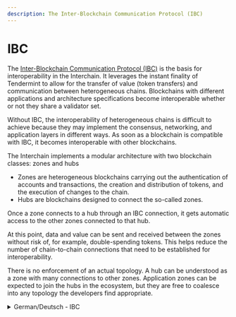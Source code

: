 ```yaml
---
description: The Inter-Blockchain Communication Protocol (IBC)
---
```


# IBC

The [Inter-Blockchain Communication Protocol (IBC)](https://ibcprotocol.org/) is the basis for interoperability in the Interchain. It leverages the instant finality of Tendermint to allow for the transfer of value (token transfers) and communication between heterogeneous chains. Blockchains with different applications and architecture specifications become interoperable whether or not they share a validator set.

Without IBC, the interoperability of heterogeneous chains is difficult to achieve because they may implement the consensus, networking, and application layers in different ways. As soon as a blockchain is compatible with IBC, it becomes interoperable with other blockchains.

The Interchain implements a modular architecture with two blockchain classes: zones and hubs

* Zones are heterogeneous blockchains carrying out the authentication of accounts and transactions, the creation and distribution of tokens, and the execution of changes to the chain.&#x20;
* Hubs are blockchains designed to connect the so-called zones.

Once a zone connects to a hub through an IBC connection, it gets automatic access to the other zones connected to that hub.&#x20;

At this point, data and value can be sent and received between the zones without risk of, for example, double-spending tokens. This helps reduce the number of chain-to-chain connections that need to be established for interoperability.

There is no enforcement of an actual topology. A hub can be understood as a zone with many connections to other zones. Application zones can be expected to join the hubs in the ecosystem, but they are free to coalesce into any topology the developers find appropriate.



<details>

<summary>German/Deutsch - IBC</summary>

Das Inter-Blockchain Communication Protocol (IBC)

IBC bildet die Grundlage für die Interoperabilität der Interchain. Es nutzt die sofortige Endgültigkeit von Tendermint, um die Übertragung von Werten (Token-Transfers) und die Kommunikation zwischen heterogenen Ketten zu ermöglichen. Blockchains mit unterschiedlichen Anwendungen und Architekturspezifikationen werden mit IBC interoperabel, unabhängig davon, ob sie einen gemeinsamen Validierungssatz haben oder nicht.

Ohne IBC ist die Interoperabilität heterogener Ketten schwierig zu erreichen, da sie die Konsens-, Netzwerk- und Anwendungsschichten auf unterschiedliche Weise implementieren können. Sobald eine Blockchain mit IBC kompatibel ist, wird sie mit anderen Blockchains interoperabel.

Die Interchain implementiert eine modulare Architektur mit zwei Blockchain-Klassen: Hubs und Zonen:

* Zonen sind heterogene Blockchains, die die Authentifizierung von Konten und Transaktionen, die Erstellung und Verteilung von Token sowie die Durchführung von Änderungen an der Kette übernehmen.&#x20;
* Hubs sind Blockchains, die die sogenannten Zonen miteinander verbinden sollen.&#x20;

Sobald sich eine Zone über eine IBC-Verbindung mit einem Hub verbindet, erhält sie automatisch Zugang zu den anderen Zonen, die mit diesem Hub verbunden sind.&#x20;

An diesem Punkt können Daten und Werte zwischen den Zonen gesendet und empfangen werden, ohne dass die Gefahr besteht, dass z. B. Token doppelt ausgegeben werden. Dies trägt dazu bei, die Anzahl der Chain-to-Chain-Verbindungen zu reduzieren, die für die Interoperabilität hergestellt werden müssen.

Es gibt keine Durchsetzung einer tatsächlichen Topologie. Ein Hub kann als eine Zone mit vielen Verbindungen zu anderen Zonen verstanden werden. Es kann erwartet werden, dass sich Anwendungszonen den Hubs im Ökosystem anschließen, aber es steht ihnen frei, sich zu einer beliebigen Topologie zusammenzuschließen, die die Entwickler für jeweils angemessen halten.

</details>
